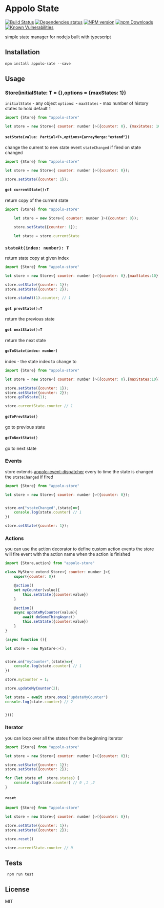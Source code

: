 # Appolo State
[![Build Status](https://travis-ci.org/shmoop207/appolo-state.svg?branch=master)](https://travis-ci.org/shmoop207/appolo-state) [![Dependencies status](https://david-dm.org/shmoop207/appolo-state.svg)](https://david-dm.org/shmoop207/appolo-state) [![NPM version](https://badge.fury.io/js/appolo-state.svg)](https://badge.fury.io/js/appolo-state)  [![npm Downloads](https://img.shields.io/npm/dm/appolo-state.svg?style=flat)](https://www.npmjs.com/package/appolo-state)
[![Known Vulnerabilities](https://snyk.io/test/github/shmoop207/appolo-state/badge.svg)](https://snyk.io/test/github/shmoop207/appolo-state)

simple state manager for nodejs built with typescript

## Installation
```javascript
npm install appolo-sate --save
```
## Usage

### Store(initialState: T = {},options = {maxStates: 1})
`initialState` - any  object
`options`:
    - `maxStates` - max number of history states to hold default 1
```javascript
import {Store} from "appolo-store"

let store = new Store<{ counter: number }>({counter: 0}, {maxStates: 10});

```

#### `setState(value: Partial<T>,options={arrayMerge:"extend"})`
change the current to new state
event `stateChanged` if fired on state changed
```javascript
import {Store} from "appolo-store"

let store = new Store<{ counter: number }>({counter: 0});

store.setState({counter: 1});

```

#### `get currentState():T`
return copy of the current state
```javascript
import {Store} from "appolo-store"

    let store = new Store<{ counter: number }>({counter: 0});

    store.setState({counter: 1});

    let state = store.currentState


```
### `stateAt(index: number): T`
return state copy at given index
```javascript
import {Store} from "appolo-store"

let store = new Store<{ counter: number }>({counter: 0},{maxStates:10});

store.setState({counter: 1});
store.setState({counter: 2});

store.stateAt(1).counter; // 1


```
#### `get prevState():T`
return the previous state

#### `get nextState():T`
return the next state

#### `goToState(index: number)`
index -  the state index to change to

```javascript
import {Store} from "appolo-store"

let store = new Store<{ counter: number }>({counter: 0},{maxStates:10});

store.setState({counter: 1});
store.setState({counter: 2});
store.goToState(1);

store.currentState.counter // 1

```

#### `goToPrevState()`
go to previous state

#### `goToNextState()`
go to next state

### Events
store extends [appolo-event-dispatcher](https://github.com/shmoop207/appolo-event-dispatcher)
every to time the state is changed the `stateChanged` if fired
```javascript
import {Store} from "appolo-store"

let store = new Store<{ counter: number }>({counter: 0});


store.on("stateChanged",(state)=>{
    console.log(state.counter) // 1
})

store.setState({counter: 1});

```

### Actions
you can use the action decorator to define custom action events
the store will fire event with the action name when the action is finished
```javascript
import {Store,action} from "appolo-store"

class MyStore extend Store<{ counter: number }>{
    super({counter: 0})

    @action()
    set myCounter(value){
        this.setState({counter:value})
    }

    @action()
    async updateMyCounter(value){
        await doSomeThingAsync()
        this.setState({counter:value})
    }
}

(async function (){

let store = new MyStore<>();


store.on("myCounter",(state)=>{
    console.log(state.counter) // 1
})

store.myCounter = 1;

store.updateMyCounter(2);

let state = await store.once("updateMyCounter")
console.log(state.counter) // 2


})()
```

### Iterator
you can loop over all the states from the beginning iterator
```javascript
import {Store} from "appolo-store"

let store = new Store<{ counter: number }>({counter: 0});

store.setState({counter: 1});
store.setState({counter: 2});

for (let state of  store.states) {
    console.log(state.counter) // 0 ,1 ,2
}

```


#### `reset`
```javascript
import {Store} from "appolo-store"

let store = new Store<{ counter: number }>({counter: 0});

store.setState({counter: 1});
store.setState({counter: 2});

store.reset()

store.currentState.counter // 0

```


## Tests
```javascript
 npm run test
```

## License
MIT